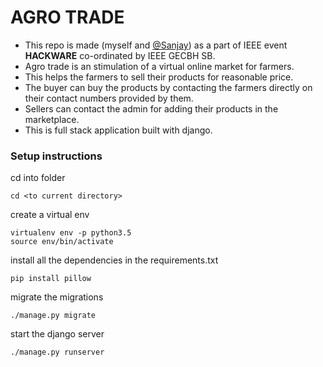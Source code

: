 # AGRO TRADE
* This repo is made (myself and [@Sanjay](https://github.com/codebysanjay))  as a part of IEEE event <b>HACKWARE</b> co-ordinated by IEEE GECBH SB.
* Agro trade is an stimulation of a virtual online market for farmers.
* This helps the farmers to sell their products for reasonable price.
* The buyer can buy the products by contacting the farmers directly on their contact numbers provided by them.
* Sellers can contact the admin for adding their products in the marketplace.
* This is full stack application built with django.

### Setup instructions

cd into folder 

    cd <to current directory>

create a virtual env    

    virtualenv env -p python3.5  
    source env/bin/activate    

install all the dependencies in the requirements.txt    

    pip install pillow

migrate the migrations

    ./manage.py migrate

start the django server

    ./manage.py runserver
